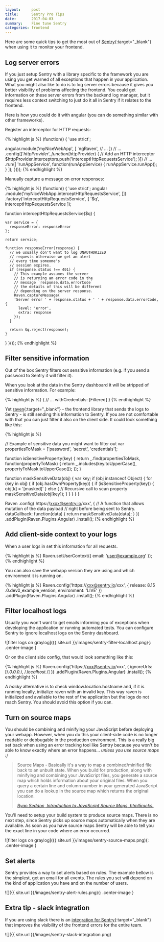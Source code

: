 ```yaml
---
layout:     post
title:      Sentry Pro Tips
date:       2017-04-03
summary:    Fine tune Sentry
categories: frontend
---
```


Here are some quick tips to get the most out of [Sentry](https://sentry.io){:target="_blank"} when using it to monitor your frontend.

## Log server errors

If you just setup Sentry with a library specific to the framework you are using you get warned of all exceptions that happen in your application.
What you might also like to do is to log server errors because it gives you better visibility of problems affecting the frontend.
You could get information on these server errors from the backend log manager, but it requires less context switching to just do it all in Sentry if it relates to the frontend.

Here is how you could do it with angular (you can do something similar with other frameworks).

Register an interceptor for HTTP requests:

{% highlight js %}
(function() {
  'use strict';

  angular.module('myNiceWebApp', [
      'ngRaven',
      // ...
    ])
    // ...
    .config(['$httpProvider', function($httpProvider) {
      // Add an HTTP interceptor
      $httpProvider.interceptors.push('interceptHttpRequestsService');
    }])
    // ...
    .run([
      'runAppService',
      function(runAppService) {
        runAppService.runApp();
      }
    ]);
}());
{% endhighlight %}

Manually capture a message on error responses:

{% highlight js %}
(function() {
  'use strict';
  angular
    .module('myNiceWebApp.interceptHttpRequestsService', [])
    .factory('interceptHttpRequestsService', [
      '$q',
      interceptHttpRequestsService
    ]);

  function interceptHttpRequestsService($q) {

    var service = {
      responseError: responseError
    };

    return service;

    function responseError(response) {
      // we usually don't want to log UNAUTHORIZED
      // requests otherwise we get an alert
      // every time someone's
      // session expires.
      if (response.status !== 401) {
        // This example assumes the server
        // is returning an error code in the
        // message `response.data.errorCode`
        // the details of this will be different
        // depending on the server response.
        Raven.captureMessage(
        'Server error ' + response.status + ' ' + response.data.errorCode, {
          level: 'error',
          extra: response
        });
      }

      return $q.reject(response);
    }
  }
}());
{% endhighlight %}

## Filter sensitive information

Out of the box Sentry filters out sensitive information (e.g. if you send a password to Sentry it will filter it).

When you look at the data in the Sentry dashboard it will be stripped of sensitive information. For example:

{% highlight js %}
{
    // ...
    withCredentials: [Filtered]
}
{% endhighlight %}

Yet [raven](https://github.com/getsentry/raven-js){:target="_blank"} - the frontend library that sends the logs to Sentry - is still sending this information to Sentry.
If you are not comfortable with that you can just filter it also on the client side.
It could look something like this:


{% highlight js %}

// Example of sensitive data you might want to filter out
var propertiesToMask = ['password', 'secret', 'credentials'];

function isSensitiveProperty(key) {
  return _.find(propertiesToMask, function(propertyToMask) {
    return _.includes(key.toUpperCase(), propertyToMask.toUpperCase());
  });
}

function maskSensitiveData(obj) {
  var key;
  if (obj instanceof Object) {
    for (key in obj) {
      if (obj.hasOwnProperty(key)) {
        if (isSensitiveProperty(key)) {
          obj[k] = '[masked]'
        } else {
          // Recursive call to scan property
          maskSensitiveData(obj[key]);
        }
      }
    }
  }
}

Raven
  .config('https://xxxx@sentry.io/xxx', {
    // A function that allows mutation of the data payload
    // right before being sent to Sentry.
    dataCallback: function(data) {
      return maskSensitiveData(data);
    }
  })
  .addPlugin(Raven.Plugins.Angular)
  .install();
{% endhighlight %}

## Add client-side context to your logs

When a user logs in set this information for all requests.

{% highlight js %}
Raven.setUserContext({
  email: 'user@example.org'
});
{% endhighlight %}

You can also save the webapp version they are using and which environment it is running on.

{% highlight js %}
Raven.config('https://xxx@sentry.io/xxx', {
    release: 8.15 .0.dev0_example_version,
    environment: 'LIVE'
  })
  .addPlugin(Raven.Plugins.Angular)
  .install();
{% endhighlight %}

## Filter localhost logs

Usually you won't want to get emails informing you of exceptions when developing the application or running automated tests.
You can configure Sentry to ignore localhost logs on the Sentry dashboard.

![filter logs on graylog]({{ site.url }}/images/sentry-filter-localhost.png){: .center-image }

Or on the client side config, that would look something like this:

{% highlight js %}
Raven.config('https://xxx@sentry.io/xxx', {
    ignoreUrls: [/.*0\.0\.0\.*/, /.*localhost.*/]
  })
  .addPlugin(Raven.Plugins.Angular)
  .install();
{% endhighlight %}

A _hacky_ alternative is to check window.location.hostname and, if it is running locally, initialize raven with an invalid key.
This way raven is initialized and available to the rest of the application but the logs do not reach Sentry.
You should avoid this option if you can.

## Turn on source maps

You should be combining and minifying your JavaScript before deploying your webapp.
However, when you do this your client-side code is no longer readable or debbugable in the production environment.
 This is a really big set back when using an error tracking tool like Sentry because you won't be able to know exactly where an error happens... _unless you use source maps :)_

<blockquote>
  <p>
    Source Maps - Basically it's a way to map a combined/minified file back to an unbuilt state. When you build for production, along with minifying and combining your JavaScript files, you generate a source map which holds information about your original files. When you query a certain line and column number in your generated JavaScript you can do a lookup in the source map which returns the original location.
  </p>
  <footer><cite title="Ryan Seddon" target="_blank"><a href="https://www.html5rocks.com/en/tutorials/developertools/sourcemaps/">Ryan Seddon, Introduction to JavaScript Source Maps, html5rocks.</a></cite></footer>
</blockquote>

 You'll need to setup your build system to produce source maps. There is no next step, since Sentry picks up source maps automatically when they are available.
 As soon as you have source maps Sentry will be able to tell you the exact line in your code where an error occurred.
 
 ![filter logs on graylog]({{ site.url }}/images/sentry-source-maps.png){: .center-image }

## Set alerts

Sentry provides a way to set alerts based on rules.
The example bellow is the simplest, get an email for all events.
The rules you set will depend on the kind of application you have and on the number of users.

![]({{ site.url }}/images/sentry-alert-rules.png){: .center-image }

## Extra tip - slack integration

If you are using slack there is an [integration for Sentry](https://slack.com/apps/A0F814BEV-sentry){:target="_blank"} that improves the visibility of the frontend
errors for the entire team.

![]({{ site.url }}/images/sentry-slack-integration.png)
